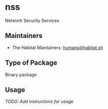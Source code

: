 # nss

Network Security Services

## Maintainers

* The Habitat Maintainers: <humans@habitat.sh>

## Type of Package

Binary package

## Usage

*TODO: Add instructions for usage*

